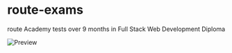 # route-exams
route Academy tests over 9 months in  Full Stack Web Development Diploma

![Preview](https://user-images.githubusercontent.com/86918513/190936182-b1087f88-8aa5-43f3-a3a7-3e99f6123cb1.png)
